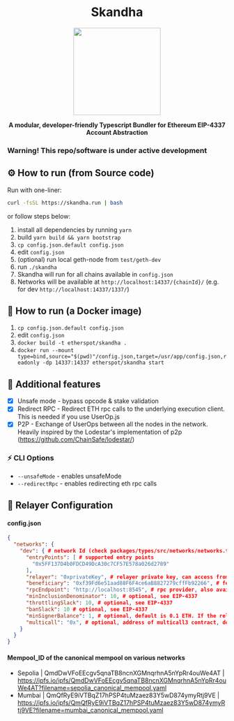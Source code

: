 <div align="center">
  <h1 align="center">Skandha</h1>
</div>

<!-- PROJECT LOGO -->

<div align="center">
  <img src="https://public.etherspot.io/assets/etherspot.gif" width="200" height="200">
  <p>
    <b>
      A modular, developer-friendly Typescript Bundler for Ethereum EIP-4337 Account Abstraction
    </b>
   </p>
</div>

### Warning! This repo/software is under active development

## ⚙️ How to run (from Source code)

Run with one-liner:

```sh
curl -fsSL https://skandha.run | bash
```
or follow steps below:

1. install all dependencies by running `yarn`
2. build `yarn build && yarn bootstrap`
3. `cp config.json.default config.json`
4. edit `config.json`
5. (optional) run local geth-node from `test/geth-dev`
6. run `./skandha`
7. Skandha will run for all chains available in `config.json`
8. Networks will be available at `http://localhost:14337/{chainId}/` (e.g. for dev `http://localhost:14337/1337/`)

## 🐳 How to run (a Docker image)

1. `cp config.json.default config.json`
2. edit `config.json`
3. `docker build -t etherspot/skandha .`
4. `docker run --mount type=bind,source="$(pwd)"/config.json,target=/usr/app/config.json,readonly -dp 14337:14337 etherspot/skandha start`


## 📜 Additional features
- [x] Unsafe mode - bypass opcode & stake validation
- [x] Redirect RPC - Redirect ETH rpc calls to the underlying execution client. This is needed if you use UserOp.js
- [x] P2P - Exchange of UserOps between all the nodes in the network. Heavily inspired by the Lodestar's implementation of p2p (https://github.com/ChainSafe/lodestar/)

### ⚡️ CLI Options
- `--unsafeMode` - enables unsafeMode
- `--redirectRpc` - enables redirecting eth rpc calls

## 🔑 Relayer Configuration

#### config.json

```json
{
  "networks": {
    "dev": { # network Id (check packages/types/src/networks/networks.ts)
      "entryPoints": [ # supported entry points
        "0x5FF137D4b0FDCD49DcA30c7CF57E578a026d2789"
      ],
      "relayer": "0xprivateKey", # relayer private key, can access from here or via environment variables (SKANDHA_MUMBAI_RELAYER | SKANDHA_DEV_RELAYER | etc.)
      "beneficiary": "0xf39Fd6e51aad88F6F4ce6aB8827279cffFb92266", # fee collector, avaiable via env var (SKANDHA_MUMBAI_BENEFICIARY | etc)
      "rpcEndpoint": "http://localhost:8545", # rpc provider, also available via env variable (SKANDHA_MUMBAI_RPC | etc)
      "minInclusionDenominator": 10, # optional, see EIP-4337
      "throttlingSlack": 10, # optional, see EIP-4337
      "banSlack": 10 # optional, see EIP-4337
      "minSignerBalance": 1, # optional, default is 0.1 ETH. If the relayer's balance drops lower than this, it will be selected as a fee collector
      "multicall": "0x", # optional, address of multicall3 contract, default is 0xcA11bde05977b3631167028862bE2a173976CA11 (see https://github.com/mds1/multicall#multicall3-contract-addresses)
    }
  }
}
```

#### Mempool_ID of the canonical mempool on various networks

- Sepolia | QmdDwVFoEEcgv5qnaTB8ncnXGMnqrhnA5nYpRr4ouWe4AT | https://ipfs.io/ipfs/QmdDwVFoEEcgv5qnaTB8ncnXGMnqrhnA5nYpRr4ouWe4AT?filename=sepolia_canonical_mempool.yaml
- Mumbai | QmQfRyE9iVTBqZ17hPSP4tuMzaez83Y5wD874ymyRtj9VE | https://ipfs.io/ipfs/QmQfRyE9iVTBqZ17hPSP4tuMzaez83Y5wD874ymyRtj9VE?filename=mumbai_canonical_mempool.yaml
